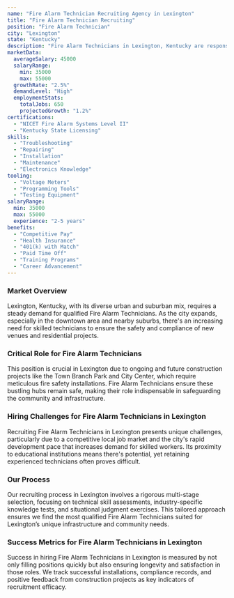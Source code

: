 ```yaml
---
name: "Fire Alarm Technician Recruiting Agency in Lexington"
title: "Fire Alarm Technician Recruiting"
position: "Fire Alarm Technician"
city: "Lexington"
state: "Kentucky"
description: "Fire Alarm Technicians in Lexington, Kentucky are responsible for the installation, maintenance, and repair of fire alarm systems to ensure their proper functionality."
marketData:
  averageSalary: 45000
  salaryRange:
    min: 35000
    max: 55000
  growthRate: "2.5%"
  demandLevel: "High"
  employmentStats:
    totalJobs: 650
    projectedGrowth: "1.2%"
certifications:
  - "NICET Fire Alarm Systems Level II"
  - "Kentucky State Licensing"
skills:
  - "Troubleshooting"
  - "Repairing"
  - "Installation"
  - "Maintenance"
  - "Electronics Knowledge"
tooling:
  - "Voltage Meters"
  - "Programming Tools"
  - "Testing Equipment"
salaryRange:
  min: 35000
  max: 55000
  experience: "2-5 years"
benefits:
  - "Competitive Pay"
  - "Health Insurance"
  - "401(k) with Match"
  - "Paid Time Off"
  - "Training Programs"
  - "Career Advancement"
---
```


### Market Overview
Lexington, Kentucky, with its diverse urban and suburban mix, requires a steady demand for qualified Fire Alarm Technicians. As the city expands, especially in the downtown area and nearby suburbs, there's an increasing need for skilled technicians to ensure the safety and compliance of new venues and residential projects.

### Critical Role for Fire Alarm Technicians
This position is crucial in Lexington due to ongoing and future construction projects like the Town Branch Park and City Center, which require meticulous fire safety installations. Fire Alarm Technicians ensure these bustling hubs remain safe, making their role indispensable in safeguarding the community and infrastructure.

### Hiring Challenges for Fire Alarm Technicians in Lexington
Recruiting Fire Alarm Technicians in Lexington presents unique challenges, particularly due to a competitive local job market and the city's rapid development pace that increases demand for skilled workers. Its proximity to educational institutions means there's potential, yet retaining experienced technicians often proves difficult.

### Our Process
Our recruiting process in Lexington involves a rigorous multi-stage selection, focusing on technical skill assessments, industry-specific knowledge tests, and situational judgment exercises. This tailored approach ensures we find the most qualified Fire Alarm Technicians suited for Lexington’s unique infrastructure and community needs.

### Success Metrics for Fire Alarm Technicians in Lexington
Success in hiring Fire Alarm Technicians in Lexington is measured by not only filling positions quickly but also ensuring longevity and satisfaction in those roles. We track successful installations, compliance records, and positive feedback from construction projects as key indicators of recruitment efficacy.